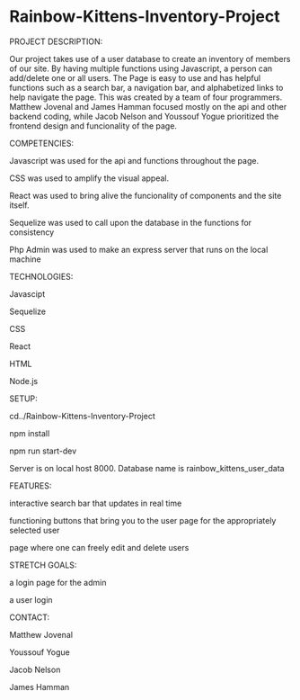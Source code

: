 # Rainbow-Kittens-Inventory-Project

PROJECT DESCRIPTION:

Our project takes use of a user database to create an inventory of members of our site. By having multiple functions using Javascript, a person can add/delete one or all users.
The Page is easy to use and has helpful functions such as a search bar, a navigation bar, and alphabetized links to help navigate the page.
This was created by a team of four programmers. Matthew Jovenal and James Hamman focused mostly on the api and other backend coding, while Jacob Nelson and Youssouf Yogue prioritized the frontend design and funcionality of the page.

COMPETENCIES:

Javascript was used for the api and functions throughout the page.

CSS was used to amplify the visual appeal.

React was used to bring alive the funcionality of components and the site itself.

Sequelize was used to call upon the database in the functions for consistency

Php Admin was used to make an express server that runs on the local machine

TECHNOLOGIES:

Javascipt

Sequelize

CSS

React

HTML

Node.js

SETUP:

cd../Rainbow-Kittens-Inventory-Project

npm install

npm run start-dev

Server is on local host 8000. Database name is rainbow_kittens_user_data

FEATURES:

interactive search bar that updates in real time

functioning buttons that bring you to the user page for the appropriately selected user

page where one can freely edit and delete users

STRETCH GOALS:

a login page for the admin

a user login

CONTACT:

Matthew Jovenal

Youssouf Yogue

Jacob Nelson

James Hamman
